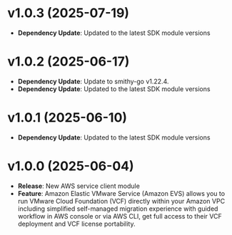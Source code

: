 # v1.0.3 (2025-07-19)

* **Dependency Update**: Updated to the latest SDK module versions

# v1.0.2 (2025-06-17)

* **Dependency Update**: Update to smithy-go v1.22.4.
* **Dependency Update**: Updated to the latest SDK module versions

# v1.0.1 (2025-06-10)

* **Dependency Update**: Updated to the latest SDK module versions

# v1.0.0 (2025-06-04)

* **Release**: New AWS service client module
* **Feature**: Amazon Elastic VMware Service (Amazon EVS) allows you to run VMware Cloud Foundation (VCF) directly within your Amazon VPC including simplified self-managed migration experience with guided workflow in AWS console or via AWS CLI, get full access to their VCF deployment and VCF license portability.


